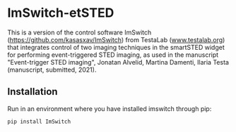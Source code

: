 # ImSwitch-etSTED
 
This is a version of the control software ImSwitch (https://github.com/kasasxav/ImSwitch) from TestaLab (www.testalab.org) that integrates control of two imaging techniques in the smartSTED widget for performing event-triggered STED imaging, as used in the manuscript "Event-trigger STED imaging", Jonatan Alvelid, Martina Damenti, Ilaria Testa (manuscript, submitted, 2021).

## Installation
Run in an environment where you have installed imswitch through pip:
```
pip install ImSwitch
```
